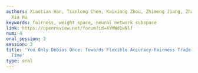 ```yaml
---
authors: Xiaotian Han, Tianlong Chen, Kaixiong Zhou, Zhimeng Jiang, Zhangyang Wang,
  Xia Hu
keywords: fairness, weight space, neural network subspace
link: https://openreview.net/forum?id=XYMWd1wNlf
num: 4
oral_session: 3
session: 3
title: 'You Only Debias Once: Towards Flexible Accuracy-Fairness Trade-offs at Inference
  Time'
type: oral
---
```

